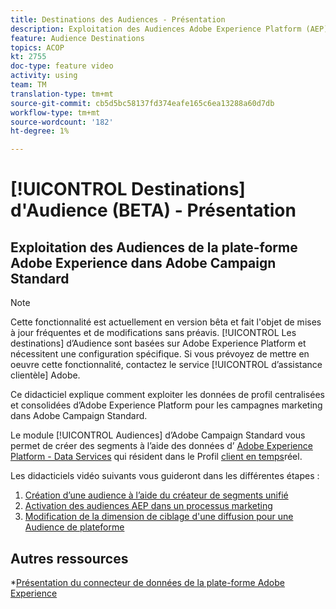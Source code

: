 ```yaml
---
title: Destinations des Audiences - Présentation
description: Exploitation des Audiences Adobe Experience Platform (AEP) dans Adobe Campaign Standard (ACS)
feature: Audience Destinations
topics: ACOP
kt: 2755
doc-type: feature video
activity: using
team: TM
translation-type: tm+mt
source-git-commit: cb5d5bc58137fd374eafe165c6ea13288a60d7db
workflow-type: tm+mt
source-wordcount: '182'
ht-degree: 1%

---
```



# [!UICONTROL Destinations] d&#39;Audience (BETA) - Présentation

## Exploitation des Audiences de la plate-forme Adobe Experience dans Adobe Campaign Standard

>[!NOTE]
>
>Cette fonctionnalité est actuellement en version bêta et fait l&#39;objet de mises à jour fréquentes et de modifications sans préavis. [!UICONTROL Les destinations] d’Audience sont basées sur Adobe Experience Platform et nécessitent une configuration spécifique.
>Si vous prévoyez de mettre en oeuvre cette fonctionnalité, contactez le service [!UICONTROL d’assistance clientèle] Adobe.


Ce didacticiel explique comment exploiter les données de profil centralisées et consolidées d’Adobe Experience Platform pour les campagnes marketing dans Adobe Campaign Standard.

Le module [!UICONTROL Audiences] d’Adobe Campaign Standard vous permet de créer des segments à l’aide des données d’ [Adobe Experience Platform - Data Services](https://www.adobe.io/apis/experienceplatform/home/services.html) qui résident dans le Profil [client en temps](https://docs.adobe.com/content/help/en/platform-learn/tutorials/profiles/understanding-the-real-time-customer-profile.html)réel.

Les didacticiels vidéo suivants vous guideront dans les différentes étapes :

1. [Création d’une audience à l’aide du créateur de segments unifié](/help/profiles-and-audiences/audience-destinations/creating-audiences-using-segment-builder.md)
2. [Activation des audiences AEP dans un processus marketing](/help/profiles-and-audiences/audience-destinations/activating-aep-audiences.md)
3. [Modification de la dimension de ciblage d&#39;une diffusion pour une Audience de plateforme](/help/profiles-and-audiences/audience-destinations/changing-targeting-dimension.md)

## Autres ressources

*[Présentation du connecteur de données de la plate-forme Adobe Experience](/help/administrating/adobe-experience-platform-data-connector/understanding-the-adobe-experience-platform-data-connector.md)

